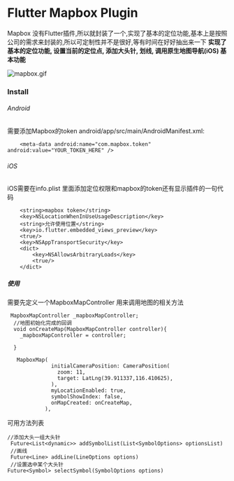 # Flutter Mapbox Plugin
Mapbox 没有Flutter插件,所以就封装了一个,实现了基本的定位功能,基本上是按照公司的需求来封装的,所以可定制性并不是很好,等有时间在好好抽出来一下
**实现了
基本的定位功能,
设置当前的定位点,
添加大头针,
划线,
调用原生地图导航(iOS)
基本功能**

![mapbox.gif]('https://github.com/jzpenga/flutter_plugin_mapbox/blob/master/mapbox.gif')


### Install
###### Android
需要添加Mapbox的token android/app/src/main/AndroidManifest.xml:
```<application ...
    <meta-data android:name="com.mapbox.token" android:value="YOUR_TOKEN_HERE" />
```
###### iOS
iOS需要在info.plist 里面添加定位权限和mapbox的token还有显示插件的一句代码
```<key>MGLMapboxAccessToken</key>
	<string>mapbox token</string>
	<key>NSLocationWhenInUseUsageDescription</key>
	<string>允许使用位置</string>
	<key>io.flutter.embedded_views_preview</key>
	<true/>
	<key>NSAppTransportSecurity</key>
	<dict>
		<key>NSAllowsArbitraryLoads</key>
		<true/>
	</dict>
```

##### 使用
需要先定义一个MapboxMapController 用来调用地图的相关方法


```
 MapboxMapController _mapboxMapController;
  //地图初始化完成的回调
  void onCreateMap(MapboxMapController controller){
    _mapboxMapController = controller;
    
  }
  
   MapboxMap(
              initialCameraPosition: CameraPosition(
                zoom: 11,
                target: LatLng(39.911337,116.410625),
              ),
              myLocationEnabled: true,
              symbolShowIndex: false,
              onMapCreated: onCreateMap,
            ),

```
可用方法列表
```
//添加大头一组大头针
 Future<List<dynamic>> addSymbolList(List<SymbolOptions> optionsList) 
 //画线
 Future<Line> addLine(LineOptions options)
 //设置选中某个大头针
Future<Symbol> selectSymbol(SymbolOptions options)
```

